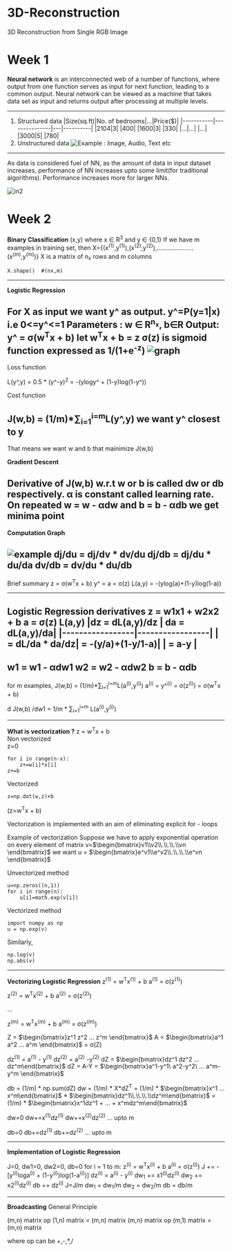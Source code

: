# 3D-Reconstruction
3D Reconstruction from Single RGB Image
# Week 1

__Neural network__ is an interconnected web of a number of functions, where output from one function serves as input for next function, leading to a common output. Neural network can be viewed as a machine that takes data set as input and returns output after processing at multiple levels.
___
1. Structured data
   |Size(sq.ft)|No. of bedrooms|...|Price($)|
   |-----------|---------------|---|----------|
   |2104|3| |400|
   |1600|3| |330|
   |...|...| |...|
   |3000|5| |780|
2. Unstructured data
   ![Example : Image, Audio, Text etc](https://1drv.ms/i/s!Ao0tbw-VcjB7hoQK_RtZjM6BHtUfjw?e=2YAynS)
---
As data is considered fuel of NN, as the amount of data in input dataset increases, performance of NN increases upto some limit(for traditional algorithms). Performance increases more for larger NNs. 

![in2](https://www.researchgate.net/profile/Carlos-Dominguez-Monferrer/publication/365133696/figure/fig1/AS:11431281106808049@1670854952375/Scale-drives-Machine-Learning-and-Deep-Learning-progress-Adapted-from-63.png)

# Week 2
__Binary Classification__
(x,y) where x ∈ R<sup>3</sup> and y ∈ {0,1}
If we have m examples in training set, then
X={(x<sup>(1)</sup>,y<sup>(1)</sup>),(x<sup>(2)</sup>,y<sup>(2)</sup>),.....................(x<sup>(m)</sup>,y<sup>(m)</sup>)}
X is a matrix of n<sub>x</sub> rows and m columns
```
X.shape()  #(nx,m)
```
___

__Logistic Regression__

For X as input we want y^ as output. y^=P(y=1|x)
i.e   0<=y^<=1
Parameters : w ∈ R<sup>n<sub>x</sub></sup>, b∈R
Output: y^ = σ(w<sup>T</sup>x + b)
let   w<sup>T</sup>x + b  =  z
σ(z) is sigmoid function expressed as 1/(1+e<sup>-z</sup>)
![graph](https://www.researchgate.net/profile/Atsushi_Teramoto/publication/336275807/figure/download/fig2/AS:810595121111040@1570272345204/Standard-sigmoid-function.ppm)
---

Loss function

L(y^,y) = 0.5 * (y^-y)<sup>2</sup>
        = -(ylogy^ + (1-y)log(1-y^))

Cost function

J(w,b) = (1/m)*∑<sub>i=1</sub><sup>i=m</sup>L(y^,y)
we want y^ closest to y
---

That means we want w and b that mainimize J(w,b)

__Gradient Descent__

Derivative of J(w,b) w.r.t w or b is called  dw or db respectively. α is constant called learning rate.  On repeated 
w = w - αdw         and         b = b - αdb
we get minima point
---

__Computation Graph__

![example](https://th.bing.com/th/id/R.1f8820dd78836a0fcafcbfc3575be189?rik=q%2b6kX%2bfO5YmWtQ&riu=http%3a%2f%2fmedia5.datahacker.rs%2f2018%2f06%2fword-image-18_new.png&ehk=7%2bXJ13CdqFKr3DKyrxQyG1VS01C1dpP%2fUSgY9Y9iLsI%3d&risl=&pid=ImgRaw&r=0)
dj/du = dj/dv * dv/du
dj/db = dj/du * du/da
dv/db = dv/du * du/db
---
Brief summary
z = σ(w<sup>T</sup>x + b)
y^ = a = σ(z)
L(a,y) = -(ylog(a)+(1-y)log(1-a))
___

__Logistic Regression derivatives__
z = w1x1 + w2x2 + b
a = σ(z)
L(a,y)
|dz = dL(a,y)/dz  |  da = dL(a,y)/da|
|-----------------|-----------------|
|   = dL/da * da/dz|    = -(y/a)+(1-y/1-a)|
|   = a-y          |
---
w1 = w1 - αdw1
w2 = w2 - αdw2
b = b - αdb
---
for m examples,
J(w,b) = (1/m)*∑<sub>i=1</sub><sup>i=m</sup>L(a<sup>(i)</sup>,y<sup>(i)</sup>)
a<sup>(i)</sup> = y^<sup>(i)</sup> = σ(z<sup>(i)</sup>) = σ(w<sup>T</sup>x + b)

d J(w,b) /dw1 = 1/m * ∑<sub>i=1</sub><sup>i=m</sup> L(a<sup>(i)</sup>,y<sup>(i)</sup>)

___
__What is vectorization ?__
          z = w<sup>T</sup>x + b  
Non vectorized      
z=0
 ```
 for i in range(n-x):
     z+=w[i]*x[i]
 z+=b
 ```
Vectorized
```
z=np.dot(w,z)+b
```
(z=w<sup>T</sup>x + b)

Vectorization is implemented with an aim of eliminating explicit for - loops

Example of vectorization
Suppose we have to apply exponential operation on every element of matrix
v=$\begin{bmatrix}v1\\v2\\.\\.\\.\\vn \end{bmatrix}$ we want u = $\begin{bmatrix}e^v1\\e^v2\\.\\.\\.\\e^vn \end{bmatrix}$

Unvectorized method
```
u=np.zeros((n,1))
for i in range(n):
    u[i]=math.exp(v[i])
```
Vectorized method
```
import numpy as np
u = np.exp(v)
```
Similarly,
```
np.log(v)
np.abs(v)
```
___

__Vectorizing Logistic Regression__
z<sup>(1)</sup> = w<sup>T</sup>x<sup>(1)</sup> + b
a<sup>(1)</sup> = σ(z<sup>(1)</sup>)

z<sup>(2)</sup> = w<sup>T</sup>x<sup>(2)</sup> + b
a<sup>(2)</sup> = σ(z<sup>(2)</sup>)

...

z<sup>(m)</sup> = w<sup>T</sup>x<sup>(m)</sup> + b
a<sup>(m)</sup> = σ(z<sup>(m)</sup>)

Z = $\begin{bmatrix}z^1 z^2 ... z^m \end{bmatrix}$
A = $\begin{bmatrix}a^1 a^2 ... a^m \end{bmatrix}$ = σ(Z)

dz<sup>(1)</sup> = a<sup>(1)</sup> - y<sup>(1)</sup>
dz<sup>(2)</sup> = a<sup>(2)</sup> -y<sup>(2)</sup>
dZ = $\begin{bmatrix}dz^1 dz^2 ... dz^m\end{bmatrix}$
dZ = A-Y = $\begin{bmatrix}a^1-y^1\ a^2-y^2\ ... a^m-y^m  \end{bmatrix}$

db = (1/m) * np.sum(dZ)
dw = (1/m) * X*dZ<sup>T</sup>
   = (1/m) * $\begin{bmatrix}x^1 ... x^m\end{bmatrix}$ * $\begin{bmatrix}dz^1\\.\\.\\.\\dz^m\end{bmatrix}$
   = (1/m) * $\begin{bmatrix}x^1dz^1 + ... + x^mdz^m\end{bmatrix}$

dw=0
dw+=x<sup>(1)</sup>dz<sup>(1)</sup>
dw+=x<sup>(2)</sup>dz<sup>(2)</sup>
...
upto m

db=0
db+=dz<sup>(1)</sup>
db+=dz<sup>(2)</sup>
...
upto m

___

__Implementation of Logistic Regression__

J=0, dw1=0, dw2=0, db=0
for i = 1 to m:
    z<sup>(i)</sup> = w<sup>T</sup>x<sup>(i)</sup> + b
    a<sup>(i)</sup> = σ(z<sup>(i)</sup>)
    J += -[y<sup>(i)</sup>loga<sup>(i)</sup> + (1-y<sup>(i)</sup>)log(1-a<sup>(i)</sup>)]
    dz<sup>(i)</sup> = a<sup>(i)</sup> - y<sup>(i)</sup>
    dw<sub>1</sub> += x1<sup>(i)</sup>dz<sup>(i)</sup>
    dw<sub>2</sub> += x2<sup>(i)</sup>dz<sup>(i)</sup>
    db += dz<sup>(i)</sup>
J=J/m
dw<sub>1</sub> = dw<sub>1</sub>/m
dw<sub>2</sub> = dw<sub>2</sub>/m
db = db/m
___

__Broadcasting__
General Principle

(m,n) matrix    op    (1,n) matrix  =  (m,n) matrix
(m,n) matrix    op    (m,1) matrix  =  (m,n) matrix

where op can be +,-,*,/


